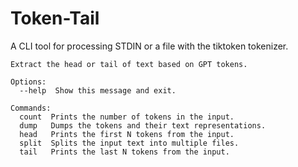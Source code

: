 # Token-Tail

A CLI tool for processing STDIN or a file with the tiktoken tokenizer.

```
Extract the head or tail of text based on GPT tokens.

Options:
  --help  Show this message and exit.

Commands:
  count  Prints the number of tokens in the input.
  dump   Dumps the tokens and their text representations.
  head   Prints the first N tokens from the input.
  split  Splits the input text into multiple files.
  tail   Prints the last N tokens from the input.
```